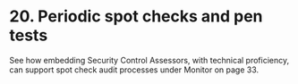 # 20. Periodic spot checks and pen tests

See how embedding Security Control Assessors, with technical proficiency, can support spot check audit processes under Monitor on page 33.
